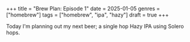 +++
title = "Brew Plan: Episode 1"
date = 2025-01-05
genres = ["homebrew"]
tags = ["homebrew", "ipa", "hazy"]
draft = true
+++

Today I'm planning out my next beer; a single hop Hazy IPA using Solero hops.

<!--more-->

